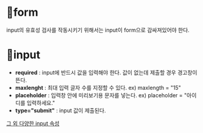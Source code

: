 # 📌form
input의 유효성 검사를 작동시키기 위해서는 input이 form으로 감싸져있어야 한다.

# 📌input
- **required** : input에 반드시 값을 입력해야 한다. 값이 없는데 제출할 경우 경고창이 뜬다.
- **maxlenght** : 최대 입력 글자 수를 지정할 수 있다. ex) maxlength = "15"
- **placeholder** : 입력창 안에 미리보기용 문자를 넣는다. ex) placeholder = "아이디를 입력하세요."
- **type="submit"** : input 값이 제출된다.   
    
[그 외 다양한 input 속성](https://developer.mozilla.org/ko/docs/Web/HTML/Element/Input)
